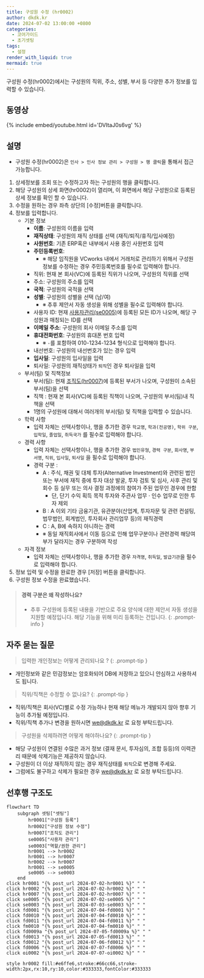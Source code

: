 ```yaml
---
title: 구성원 수정 (hr0002)
author: dkdk.kr
date: 2024-07-02 13:00:00 +0800
categories:
  - 코어가이드
  - 초기셋팅
tags:
  - 설정
render_with_liquid: true
mermaid: true 
---
```

구성원 수정(hr0002)에서는 구성원의 직위, 주소, 성별, 부서 등 다양한 추가 정보를 입력할 수 있습니다. 

## 동영상

{% include embed/youtube.html id='DVItaJ0s6vg' %}

## 설명

- 구성원 수정(hr0002)은 `인사 > 인사 정보 관리 > 구성원 > 행 클릭`을 통해서 접근 가능합니다.

1. 상세정보를 조회 또는 수정하고자 하는 구성원의 행을 클릭합니다.
2. 해당 구성원의 상세 화면(hr0002)이 열리며, 이 화면에서 해당 구성원으로 등록된 상세 정보를 확인 할 수 있습니다.
3. 수정을 원하는 경우 좌측 상단의 [수정]버튼을 클릭합니다.
4. 정보를 입력합니다.
	- 기본 정보
		* **이름**: 구성원의 이름을 입력
		- **재직상태**: 구성원의 재직 상태를 선택 (재직/퇴직/휴직/입사예정)
		- **사원번호**: 기존 ERP혹은 내부에서 사용 중인 사원번호 입력
		- **주민등록번호**: 
			- ※ 해당 임직원을 VCworks 내에서 거래처로 관리하기 위해서 구성원 정보를 수정하는 경우 주민등록번호를 필수로 입력해야 합니다.
		- 직위: 현재 본 회사(VC)에 등록된 직위가 나오며, 구성원의 직위를 선택
		- 주소: 구성원의 주소를 입력
		- **국적**: 구성원의 국적을 선택
		- **성별**: 구성원의 성별을 선택 (남/여)
			- ※ 추후 제안서 자동 생성을 위해 성별을 필수로 입력해야 합니다.
		- 사용자 ID: 현재 [사용자관리(se0005)](https://guide.vcworks.kr/posts/se0005)에 등록된 모든 ID가 나오며, 해당 구성원과 매칭되는 ID를 선택 
		- **이메일 주소**: 구성원의 회사 이메일 주소를 입력
		- **휴대전화번호**: 구성원의 휴대폰 번호 입력
			- ※ `-`를 포함하여 010-1234-1234 형식으로 입력해야 합니다.
		- 내선번호: 구성원의 내선번호가 있는 경우 입력
		- **입사일**: 구성원의 입사일을 입력
		- 퇴사일: 구성원의 재직상태가 `퇴직`인 경우 퇴사일을 입력
	- 부서(팀) 및 직책정보
		- 부서(팀): 현재 [조직도(hr0007)](https://guide.vcworks.kr/posts/hr0007/)에 등록된 부서가 나오며, 구성원이 소속된 부서(팀)을 선택
		- 직책 : 현재 본 회사(VC)에 등록된 직책이 나오며, 구성원의 부서(팀)내 직책을 선택
		- 1명의 구성원에 대해서 여러개의 부서(팀) 및 직책을 입력할 수 있습니다.
	- 학력 사항
		- 입력 자체는 선택사항이나, 행을 추가한 경우 `학교명`, `학과(전공명)`, `학위 구분`, `입학일`, `졸업일`, `취득국가` 를 필수로 입력해야 합니다.
	- 경력 사항
		- 입력 자체는 선택사항이나, 행을 추가한 경우 `법인유형`, `경력 구분`, `회사명`, `부서명`, `직위`, `입사일`, `퇴사일` 을 필수로 입력해야 합니다.
		- 경력 구분 : 
			- A : 주식, 채권 및 대체 투자(Alternative Investment)와 관련된 법인 또는 부서에 재직 중에 투자 대상 발굴, 투자 검토 및 심사, 사후 관리 및 회수 등 실무 또는 의사 결정 과정에의 참여가 주된 업무인 경우에 한함  
				- 단, 단기 수익 획득 목적 투자와 주관사 업무 · 인수 업무로 인한 투자 제외  
			- B : A 이외 기타 금융기관, 유관분야(산업계, 투자자문 및 관련 컨설팅, 법무법인, 회계법인, 투자회사 관리업무 등)의 재직경력  
			- C : A, B에 속하지 아니하는 경력  
			- ※ 동일 재직회사에서 이동 등으로 인해 업무구분이나 관련경력 해당여부가 달라지는 경우 구분하여 작성
	- 자격 정보
		- 입력 자체는 선택사항이나, 행을 추가한 경우 `자격명`, `취득일`, `발급기관`을 필수로 입력해야 합니다.
5. 정보 입력 및 수정을 완료한 경우 [저장] 버튼을 클릭합니다.
6. 구성원 정보 수정을 완료했습니다.

> #### 경력 구분은 왜 작성하나요?
> - 추후 구성원에 등록된 내용을 기반으로 주요 양식에 대한 제안서 자동 생성을 지원할 예정입니다. 해당 기능을 위해 미리 등록하는 건입니다.
{: .prompt-info }


## 자주 묻는 질문

>입력한 개인정보는 어떻게 관리되나요 ?
{: .prompt-tip }
- 개인정보와 같은 민감정보는 암호화되어 DB에 저장하고 있으니 안심하고 사용하셔도 됩니다.

> 직위/직책은 수정할 수 없나요?
{: .prompt-tip }
- 직위/직책은 회사(VC)별로 수정 가능하나 현재 해당 메뉴가 개발되지 않아 향후 기능이 추가될 예정입니다.
- 직위/직책 추가나 변경을 원하시면 we@dkdk.kr 로 요청 부탁드립니다.

> 구성원을 삭제하려면 어떻게 해야하나요?
{: .prompt-tip }
- 해당 구성원이 연결된 수많은 과거 정보 (결재 문서, 투자심의, 조합 등등)의 이력관리 때문에 삭제기능은 제공하지 않습니다.
- 구성원이 더 이상 재직하지 않는 경우 재직상태를 `퇴직`으로 변경해 주세요.
- 그럼에도 불구하고 삭제가 필요한 경우 we@dkdk.kr 로 요청 부탁드립니다.


## 선후행 구조도

```mermaid
flowchart TD
    subgraph 셋팅["셋팅"]
        hr0001["구성원 등록"]
        hr0002["구성원 정보 수정"]
        hr0007["조직도 관리"]
        se0005["사용자 관리"]
        se0003["역할/권한 관리"]
        hr0001 --> hr0002
        hr0001 --> hr0007
        hr0002 --> hr0007
        hr0001 --> se0005
        se0005 --> se0003
    end
click hr0001 "{% post_url 2024-07-02-hr0001 %}" " "
click hr0002 "{% post_url 2024-07-02-hr0002 %}" " "
click hr0007 "{% post_url 2024-07-02-hr0007 %}" " "
click se0005 "{% post_url 2024-07-02-se0005 %}" " "
click se0003 "{% post_url 2024-07-03-se0003 %}" " "
click fd0001 "{% post_url 2024-07-04-fd0001 %}" " "
click fd0010 "{% post_url 2024-07-04-fd0010 %}" " "
click fd0011 "{% post_url 2024-07-04-fd0011 %}" " "
click fm0010 "{% post_url 2024-07-04-fm0010 %}" " "
click fd0009a "{% post_url 2024-07-05-fd0009a %}" " "
click fd0013 "{% post_url 2024-07-05-fd0013 %}" " "
click fd0012 "{% post_url 2024-07-06-fd0012 %}" " "
click fd0006 "{% post_url 2024-07-07-fd0006 %}" " "
click oi0002 "{% post_url 2024-07-07-oi0002 %}" " "

style hr0002 fill:#e6ffe6,stroke:#66cc66,stroke-width:2px,rx:10,ry:10,color:#333333,fontColor:#333333
```
